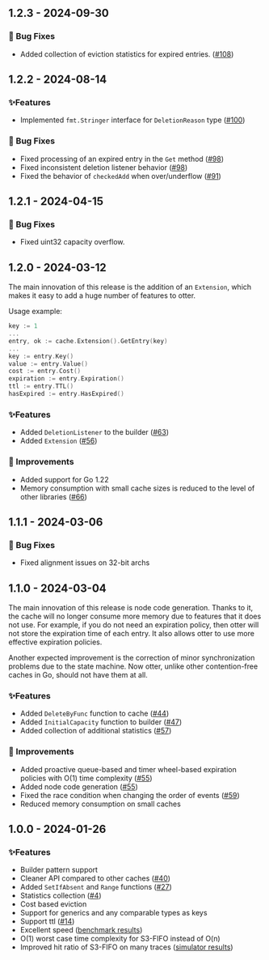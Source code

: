## 1.2.3 - 2024-09-30

### 🐞 Bug Fixes

- Added collection of eviction statistics for expired entries. ([#108](https://github.com/maypok86/otter/issues/108))

## 1.2.2 - 2024-08-14

### ✨️Features

- Implemented `fmt.Stringer` interface for `DeletionReason` type ([#100](https://github.com/maypok86/otter/issues/100))

### 🐞 Bug Fixes

- Fixed processing of an expired entry in the `Get` method ([#98](https://github.com/maypok86/otter/issues/98))
- Fixed inconsistent deletion listener behavior ([#98](https://github.com/maypok86/otter/issues/98))
- Fixed the behavior of `checkedAdd` when over/underflow ([#91](https://github.com/maypok86/otter/issues/91))

## 1.2.1 - 2024-04-15

### 🐞 Bug Fixes

- Fixed uint32 capacity overflow.

## 1.2.0 - 2024-03-12

The main innovation of this release is the addition of an `Extension`, which makes it easy to add a huge number of features to otter.

Usage example:

```go
key := 1
...
entry, ok := cache.Extension().GetEntry(key)
...
key := entry.Key()
value := entry.Value()
cost := entry.Cost()
expiration := entry.Expiration()
ttl := entry.TTL()
hasExpired := entry.HasExpired()
```

### ✨️Features

- Added `DeletionListener` to the builder ([#63](https://github.com/maypok86/otter/issues/63))
- Added `Extension` ([#56](https://github.com/maypok86/otter/issues/56))

### 🚀 Improvements

- Added support for Go 1.22
- Memory consumption with small cache sizes is reduced to the level of other libraries ([#66](https://github.com/maypok86/otter/issues/66))

## 1.1.1 - 2024-03-06

### 🐞 Bug Fixes

- Fixed alignment issues on 32-bit archs

## 1.1.0 - 2024-03-04

The main innovation of this release is node code generation. Thanks to it, the cache will no longer consume more memory due to features that it does not use. For example, if you do not need an expiration policy, then otter will not store the expiration time of each entry. It also allows otter to use more effective expiration policies.

Another expected improvement is the correction of minor synchronization problems due to the state machine. Now otter, unlike other contention-free caches in Go, should not have them at all.

### ✨️Features

- Added `DeleteByFunc` function to cache ([#44](https://github.com/maypok86/otter/issues/44))
- Added `InitialCapacity` function to builder ([#47](https://github.com/maypok86/otter/issues/47))
- Added collection of additional statistics ([#57](https://github.com/maypok86/otter/issues/57))

### 🚀 Improvements

- Added proactive queue-based and timer wheel-based expiration policies with O(1) time complexity ([#55](https://github.com/maypok86/otter/issues/55))
- Added node code generation ([#55](https://github.com/maypok86/otter/issues/55))
- Fixed the race condition when changing the order of events ([#59](https://github.com/maypok86/otter/issues/59))
- Reduced memory consumption on small caches

## 1.0.0 - 2024-01-26

### ✨️Features

- Builder pattern support
- Cleaner API compared to other caches ([#40](https://github.com/maypok86/otter/issues/40))
- Added `SetIfAbsent` and `Range` functions ([#27](https://github.com/maypok86/otter/issues/27))
- Statistics collection ([#4](https://github.com/maypok86/otter/issues/4))
- Cost based eviction
- Support for generics and any comparable types as keys
- Support ttl ([#14](https://github.com/maypok86/otter/issues/14))
- Excellent speed ([benchmark results](https://github.com/maypok86/otter?tab=readme-ov-file#-performance-))
- O(1) worst case time complexity for S3-FIFO instead of O(n)
- Improved hit ratio of S3-FIFO on many traces ([simulator results](https://github.com/maypok86/otter?tab=readme-ov-file#-hit-ratio-))
